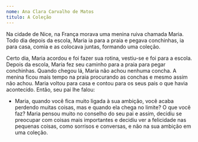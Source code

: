 ```yaml
---
nome: Ana Clara Carvalho de Matos
titulo: A Coleção
---
```


Na cidade de Nice, na França morava uma menina ruiva chamada Maria. Todo dia depois da escola, Maria ia para a  praia e pegava conchinhas, ia para casa, comia e as colocava  juntas, formando uma  coleção.

Certo dia, Maria  acordou e foi fazer sua rotina, vestiu-se e foi para
a escola. Depois da escola, Maria fez seu caminho para a praia para pegar
conchinhas. Quando chegou lá, Maria não achou nenhuma concha. A menina ficou
mais tempo na praia procurando as conchas e mesmo assim não achou. Maria voltou
para casa e contou para os seus pais o que havia acontecido. Então, seu pai lhe falou:

- Maria, quando você fica muito ligada à sua ambição, você acaba perdendo muitas coisas, mas e quando ela chega no limite? O que você faz? Maria pensou muito no conselho do seu pai e assim, decidiu se preocupar com coisas mais importantes e decidiu ver a felicidade nas pequenas coisas, como sorrisos e conversas, e não na sua ambição em uma coleção.
